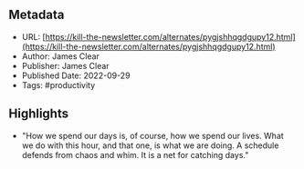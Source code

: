## Metadata
* URL: [https://kill-the-newsletter.com/alternates/pygjshhqgdgupy12.html](https://kill-the-newsletter.com/alternates/pygjshhqgdgupy12.html)
* Author: James Clear
* Publisher: James Clear
* Published Date: 2022-09-29
* Tags: #productivity

## Highlights
* "How we spend our days is, of course, how we spend our lives. What we do with this hour, and that one, is what we are doing. A schedule defends from chaos and whim. It is a net for catching days."
